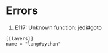 # Errors

1. E117: Unknown function: jedi#goto

``` in ~/.SpaceVim/autoload/SpaceVim.vim
[[layers]] 
name = "lang#python"
```